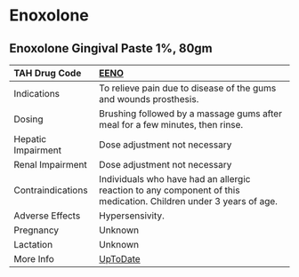 # Enoxolone

## Enoxolone Gingival Paste 1%, 80gm

| TAH Drug Code      | [EENO](https://www.tahsda.org.tw/drugs/hissearch.php?drug_code=EENO)                                              |
|:-------------------|:------------------------------------------------------------------------------------------------------------------|
| Indications        | To relieve pain due to disease of the gums and wounds prosthesis.                                                 |
| Dosing             | Brushing followed by a massage gums after meal for a few minutes, then rinse.                                     |
| Hepatic Impairment | Dose adjustment not necessary                                                                                     |
| Renal Impairment   | Dose adjustment not necessary                                                                                     |
| Contraindications  | Individuals who have had an allergic reaction to any component of this medication. Children under 3 years of age. |
| Adverse Effects    | Hypersensivity.                                                                                                   |
| Pregnancy          | Unknown                                                                                                           |
| Lactation          | Unknown                                                                                                           |
| More Info          | [UpToDate](https://www.uptodate.com/contents/enoxolone-drug-information)                                          |

